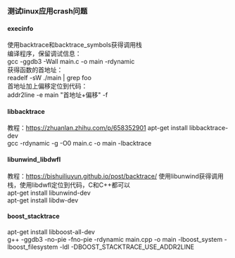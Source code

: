 ### 测试linux应用crash问题  

#### execinfo  
使用backtrace和backtrace_symbols获得调用栈  
编译程序，保留调试信息：  
gcc -ggdb3 -Wall main.c -o main -rdynamic  
获得函数的首地址：  
readelf -sW ./main | grep foo  
首地址加上偏移定位到代码：  
addr2line -e main "首地址+偏移" -f  

#### libbacktrace  
教程：https://zhuanlan.zhihu.com/p/658352901
apt-get install libbacktrace-dev  
gcc -rdynamic -g -O0 main.c -o main -lbacktrace

#### libunwind_libdwfl  
教程：https://bishuiliuyun.github.io/post/backtrace/
使用libunwind获得调用栈，使用libdwfl定位到代码，C和C++都可以  
apt-get install libunwind-dev  
apt-get install libdw-dev  

#### boost_stacktrace
apt-get install libboost-all-dev  
g++ -ggdb3 -no-pie -fno-pie -rdynamic main.cpp -o main -lboost_system -lboost_filesystem -ldl -DBOOST_STACKTRACE_USE_ADDR2LINE  
